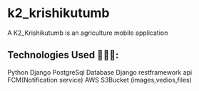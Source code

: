 # k2_krishikutumb

<P>A K2_Krishikutumb is an agriculture mobile application </P>

<h2>Technologies Used 👨🏽‍💻:</h2>
Python
Django
PostgreSql Database
Django restframework api
FCM(Notification service)
AWS S3Bucket (images,vedios,files)
